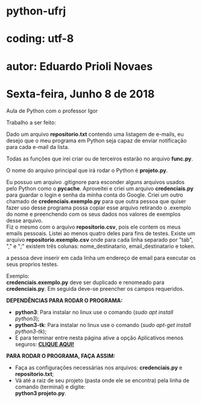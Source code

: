# python-ufrj
# coding: utf-8
# autor: Eduardo Prioli Novaes
# Sexta-feira, Junho 8 de 2018

Aula de Python com o professor Igor

Trabalho a ser feito:

Dado um arquivo __repositorio.txt__ contendo uma listagem de e-mails, eu desejo que o meu programa em Python seja capaz de enviar notificação para cada e-mail da lista.

Todas as funções que irei criar ou de terceiros estarão no arquivo __func.py__.

O nome do arquivo principal que irá rodar o Python é __projeto.py__.

Eu possuo um arquivo .gitignore para esconder alguns arquivos usados pelo Python como o __pycache__. Aproveitei e criei um arquivo __credenciais.py__ para guardar o login e senha da minha conta do Google. Criei um outro chamado de __credenciais.exemplo.py__ para que outra pessoa que quiser fazer uso desse programa possa copiar esse arquivo retirando o .exemplo do nome e preenchendo com os seus dados nos valores de exemplos desse arquivo.   
Fiz o mesmo com o arquivo __repositorio.csv__, pois ele contem os meus emails pessoais. Listei ao menos quatro deles para fins de testes. Existe um arquivo __repositorio.exemplo.csv__ onde para cada linha separado por "tab", "," e ";" existem três colunas: nome_destinatario, email_destinatario e token.


a pessoa deve inserir em cada linha um endereço de email para executar os seus proprios testes.

Exemplo:   
__credenciais.exemplo.py__ deve ser duplicado e renomeado para __credenciais.py__.
Em seguida deve-se preencher os campos requeridos.

__DEPENDÊNCIAS PARA RODAR O PROGRAMA:__  
  - __python3__: Para instalar no linux use o comando (_sudo apt install python3_);
  - __python3-tk__: Para instalar no linux use o comando (_sudo apt-get install python3-tk_);
  - E para terminar entre nesta página ative a opção Aplicativos menos seguros: [__CLIQUE AQUI!__](https://www.google.com/settings/security/lesssecureapps?hl=pt-BR "Clique e acesse agora!")

__PARA RODAR O PROGRAMA, FAÇA ASSIM:__   
  - Faça as configurações necessárias nos arquivos: __credenciais.py__ e __repositorio.txt__;
  - Vá até a raiz de seu projeto (pasta onde ele se encontra) pela linha de comando (terminal) e digite:   
  __python3 projeto.py__.
